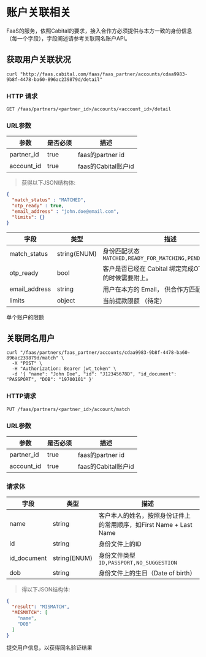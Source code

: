 # 账户关联相关

FaaS的服务，依照Cabital的要求，接入合作方必须提供与本方一致的身份信息（每一个字段），字段阐述请参考关联同名账户API。

## 获取用户关联状况


```shell
curl "http://faas.cabital.com/faas/faas_partner/accounts/cdaa9983-9b8f-4478-ba60-896ac239879d/detail"
```

### HTTP 请求

`GET /faas/partners/<partner_id>/accounts/<account_id>/detail`

### URL参数

参数 | 是否必须 | 描述
--------- | ------- | -----------
partner_id | true | faas的partner id
account_id | true | faas的Cabital账户id

> 获得以下JSON结构体:

```json
{
  "match_status" : "MATCHED",
  "otp_ready" : true,
  "email_address" : "john.doe@email.com",
  "limits": {}
}
```


字段 | 类型 | 描述
--------- | ------- | ---------------
match_status | string(ENUM) | 身份匹配状态 `MATCHED,READY_FOR_MATCHING,PENDING,REJECTED`
otp_ready | bool | 客户是否已经在 Cabital 绑定完成OTP，其在提现的时候需要附上。
email_address | string | 用户在本方的 Email， 供合作方匹配
limits | object | 当前提款限额 （待定）


<aside class="success">
单个账户的限额
</aside>

## 关联同名用户

```shell
curl "/faas/partners/faas_partner/accounts/cdaa9983-9b8f-4478-ba60-896ac239879d/match" \
  -X "POST" \
  -H "Authorization: Bearer jwt_token" \
  -d '{ "name": "John Doe", "id": "J12345678D", "id_document": "PASSPORT", "DOB": "19700101" }' 
```



### HTTP请求

`PUT /faas/partners/<partner_id>/account/match`

### URL参数

参数 | 是否必须 | 描述
--------- | ------- | -----------
partner_id | true | faas的partner id
account_id | true | faas的Cabital账户id

### 请求体

字段 | 类型 | 描述
--------- | ------- | ---------------
name | string | 客户本人的姓名，按照身份证件上的常用顺序，如First Name + Last Name
id | string | 身份文件上的ID
id_document | string(ENUM) | 身份文件类型 `ID,PASSPORT,NO_SUGGESTION`
dob | string | 身份文件上的生日（Date of birth）

> 得以下JSON结构体:

```json
{
  "result": "MISMATCH",
  "MISMATCH": [
    "name",
    "DOB"
  ]
}
```

提交用户信息，以获得同名验证结果


